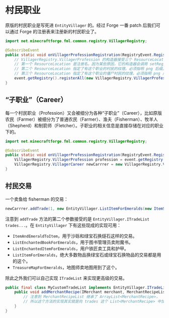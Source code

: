 # 村民职业

原版的村民职业是写死进 `EntityVillager` 的。经过 Forge 一番 patch 后我们可以通过 Forge 的注册表来注册新的村民职业了。

```java
import net.minecraftforge.fml.common.registry.VillagerRegistry;

@SubscribeEvent
public static void onVillagerProfessionRegistration(RegistryEvent.Register<VillagerRegistry.VillagerProfession> event) {
    // VillagerRegistry.VillagerProfession 的构造器接受三个 ResourceLocation 作为参数：
    // 第一个 ResourceLocation 是注册名。因为某些原因，它的构造器会调用 setRegistryName。
    // 第二个 ResourceLocation 指定了有这个职业的村民的纹理。必须指明 png 后缀。
    // 第三个 ResourceLocation 指定了有这个职业的僵尸村民的纹理。必须指明 png 后缀。
    event.getRegistry().registerAll(new VillagerRegistry.VillagerProfession("my_mod:weird_profession", "my_mod:textures/entity/villagers/weird_profession.png", "my_mod:textures/entity/zombie_villagers/weird_profession.png"));
}
```

## “子职业”（Career）

每一个村民职业（Profession）又会被细分为各种“子职业”（Career），比如原版农民（Farmer）被细分为了普通农民（Farmer）、渔夫（Fisherman）、牧羊人（Shepherd）和制箭师（Fletcher）。子职业的相关信息是直接存储在对应的职业下的。

```java
import net.minecraftforge.fml.common.registry.VillagerRegistry;

@SubscribeEvent
public static void onVillagerProfessionRegistration(RegistryEvent.Register<VillagerRegistry.VillagerProfession> event) {
    VillagerRegistry.VillagerProfession profession = event.getRegistry().getValue(new ResourceLocation("minecraft", "farmer"));
    VillagerRegistry.VillagerCareer newCarrrer = new VillagerRegistry.VillagerCareer(profession, "fisherman");
}
```

## 村民交易

一个卖鱼给 fisherman 的交易：

```java
newCarrrer.addTrade(1, new EntityVillager.ListItemForEmeralds(new ItemStack(Items.FISH), new PriceInfo(1, 1)));
```

注意到 `addTrade` 方法的第二个参数接受的是 `EntityVillager.ITradeList trades...`。在 `EntityVillager` 下有这些现成的实现可用：

  * `ItemAndEmeraldToItem`，用于沙砾和绿宝石换燧石这样的交易。
  * `ListEnchantedBookForEmeralds`，用于图书管理员卖附魔书。
  * `ListEnchantedItemForEmeralds`，用户铁匠卖工具和护甲。
  * `ListItemForEmeralds`，绝大多数物品换绿宝石或绿宝石换物品的交易都是用的这个。
  * `TreasureMapForEmeralds`，地图师卖地图用到了这个。

除此之外我们可以自己实现 `ITradeList` 来实现更高级的交易。

```java
public final class MyCustomTradeList implements EntityVillager.ITradeList {
    public void addMerchantRecipe(IMerchant merchant, MerchantRecipeList trades, Random random) {
        // 注意到 MerchantRecipeList 继承了 ArrayList<MerchantRecipe>，
        // 所以这个方法的实现其实就是向 trades 这个 List<MerchantRecipe> 中加新元素的操作了。
    }
}
```
